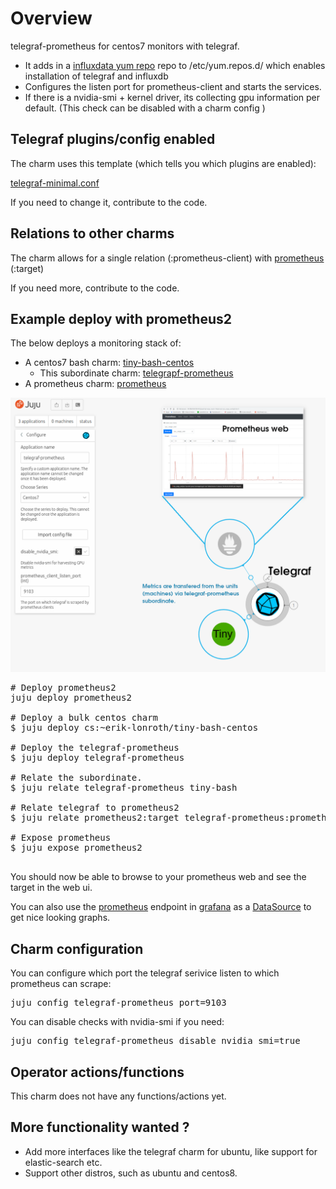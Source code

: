 # Overview

telegraf-prometheus for centos7 monitors with telegraf.

* It adds in a [influxdata yum repo] repo to /etc/yum.repos.d/ which enables installation of telegraf and influxdb
* Configures the listen port for prometheus-client and starts the services.
* If there is a nvidia-smi + kernel driver, its collecting gpu information per default. 
(This check can be disabled with a charm config )

## Telegraf plugins/config enabled
The charm uses this template (which tells you which plugins are enabled):

[telegraf-minimal.conf]

If you need to change it, contribute to the code.

## Relations to other charms
The charm allows for a single relation (:prometheus-client) with [prometheus]  (:target)

If you need more, contribute to the code.

## Example deploy with prometheus2

The below deploys a monitoring stack of:
 
* A centos7 bash charm: [tiny-bash-centos]
    * This subordinate charm: [telegrapf-prometheus]
* A prometheus charm: [prometheus]

![Example Deployment](https://raw.githubusercontent.com/erik78se/telegraf-prometheus/master/example-deploy-with-prometheus.png)

<pre>
# Deploy prometheus2
juju deploy prometheus2

# Deploy a bulk centos charm
$ juju deploy cs:~erik-lonroth/tiny-bash-centos

# Deploy the telegraf-prometheus
$ juju deploy telegraf-prometheus

# Relate the subordinate.
$ juju relate telegraf-prometheus tiny-bash

# Relate telegraf to prometheus2
$ juju relate prometheus2:target telegraf-prometheus:prometheus-client

# Expose prometheus
$ juju expose prometheus2

</pre>

You should now be able to browse to your prometheus web and see the target in the web ui.

You can also use the [prometheus] endpoint in [grafana] as a [DataSource] to get nice looking graphs.

## Charm configuration
You can configure which port the telegraf serivice listen to which prometheus can scrape:
<pre>
juju config telegraf-prometheus port=9103
</pre>

You can disable checks with nvidia-smi if you need:
<pre>
juju config telegraf-prometheus disable_nvidia_smi=true
</pre>

## Operator actions/functions
This charm does not have any functions/actions yet.

## More functionality wanted ?
* Add more interfaces like the telegraf charm for ubuntu, like support for elastic-search etc.
* Support other distros, such as ubuntu and centos8.

[influxdata yum repo]: https://repos.influxdata.com/rhel/7/x86_64/stable/
[grafana]: https://jaas.ai/grafana
[DataSource]: https://grafana.com/docs/grafana/latest/features/datasources/
[prometheus]: https://jaas.ai/prometheus2
[telegrapf-prometheus]: https://jaas.ai/telegraf-prometheus
[tiny-bash-centos]: https://jaas.ai/u/erik-lonroth/tiny-bash-centos
[interface: http]: https://github.com/juju-solutions/interface-http
[telegraf-minimal.conf]: https://github.com/erik78se/telegraf-prometheus/blob/master/templates/telegraf-minimal.conf
[example-deploy]: https://raw.githubusercontent.com/erik78se/telegraf-prometheus/master/example-deploy-with-prometheus.png